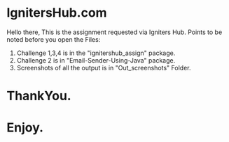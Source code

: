 # IgnitersHub.com

Hello there, 
This is the assignment requested via Igniters Hub.
Points to be noted before you open the Files:
1) Challenge 1,3,4 is in the "ignitershub_assign" package.
2) Challenge 2 is in "Email-Sender-Using-Java" package.
3) Screenshots of all the output is in "Out_screenshots" Folder.

# ThankYou.
# Enjoy.
